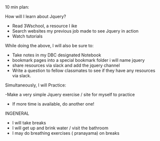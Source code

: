 10 min plan:

How will I learn about Jquery?

- Read 3Wschool, a resource I ike
- Search websites my previous job made to see Jquery in action
- Watch tutorials

While doing the above, I will also be sure to:

- Take notes in my DBC designated Notebook
- bookmark pages into a special bookmark folder i will name jquery
- share resources via slack and add the jquery channel
- Write a question to fellow classmates to see if they have any resources via slack.

Simultaneously, I will Practice:

-Make a very simple Jquery exercise / site for myself to practice
- If more time is available, do another one!

INGENERAL

- I will take breaks
- I will get up and brink water / visit the bathroom
- I may do breathing exercises ( pranayama) on breaks
